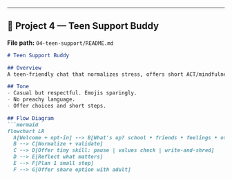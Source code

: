 ---

## 🔹 Project 4 — Teen Support Buddy  
**File path:** `04-teen-support/README.md`  

```md
# Teen Support Buddy

## Overview
A teen-friendly chat that normalizes stress, offers short ACT/mindfulness exercises, and coaches communication with trusted adults.

## Tone
- Casual but respectful. Emojis sparingly.
- No preachy language.
- Offer choices and short steps.

## Flow Diagram
```mermaid
flowchart LR
  A[Welcome + opt-in] --> B[What's up? school • friends • feelings • other]
  B --> C[Normalize + validate]
  C --> D[Offer tiny skill: pause | values check | write-and-shred]
  D --> E[Reflect what matters]
  E --> F[Plan 1 small step]
  F --> G[Offer share option with adult]
